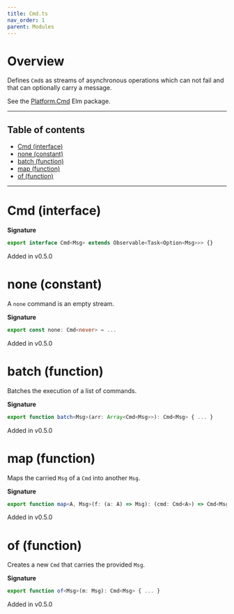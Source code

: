 ```yaml
---
title: Cmd.ts
nav_order: 1
parent: Modules
---
```


# Overview

Defines `Cmd`s as streams of asynchronous operations which can not fail and that can optionally carry a message.

See the [Platform.Cmd](https://package.elm-lang.org/packages/elm/core/latest/Platform-Cmd) Elm package.

---

<h2 class="text-delta">Table of contents</h2>

- [Cmd (interface)](#cmd-interface)
- [none (constant)](#none-constant)
- [batch (function)](#batch-function)
- [map (function)](#map-function)
- [of (function)](#of-function)

---

# Cmd (interface)

**Signature**

```ts
export interface Cmd<Msg> extends Observable<Task<Option<Msg>>> {}
```

Added in v0.5.0

# none (constant)

A `none` command is an empty stream.

**Signature**

```ts
export const none: Cmd<never> = ...
```

Added in v0.5.0

# batch (function)

Batches the execution of a list of commands.

**Signature**

```ts
export function batch<Msg>(arr: Array<Cmd<Msg>>): Cmd<Msg> { ... }
```

Added in v0.5.0

# map (function)

Maps the carried `Msg` of a `Cmd` into another `Msg`.

**Signature**

```ts
export function map<A, Msg>(f: (a: A) => Msg): (cmd: Cmd<A>) => Cmd<Msg> { ... }
```

Added in v0.5.0

# of (function)

Creates a new `Cmd` that carries the provided `Msg`.

**Signature**

```ts
export function of<Msg>(m: Msg): Cmd<Msg> { ... }
```

Added in v0.5.0
